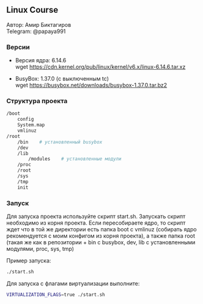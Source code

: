 ## Linux Course

Автор: Амир Биктагиров  
Telegram: @papaya991

### Версии

- Версия ядра: 6.14.6  
  wget https://cdn.kernel.org/pub/linux/kernel/v6.x/linux-6.14.6.tar.xz

- BusyBox: 1.37.0 (с выключенным tc)  
  wget https://busybox.net/downloads/busybox-1.37.0.tar.bz2

### Структура проекта
```bash
/boot
    config
    System.map
    vmlinuz
/root
    /bin    # установленный busybox
    /dev
    /lib
        /modules    # установленные модули
    /proc
    /root
    /sys
    /tmp
    init
```
### Запуск

Для запуска проекта используйте скрипт start.sh. Запускать скрипт необходимо из корня проекта.
Если пересобираете ядро, то скрипт ждет что в той же директории есть папка boot с vmlinuz (собирать ядро рекомендуется с моим конфигом из корня проекта), а также папка root (такая же как в репозитории + bin с busybox, dev, lib с установленными модулями, proc, sys, tmp)

Пример запуска:
```bash
./start.sh
```
Для запуска с флагами виртуализации выполните:
```bash
VIRTUALIZATION_FLAGS=true ./start.sh
```
